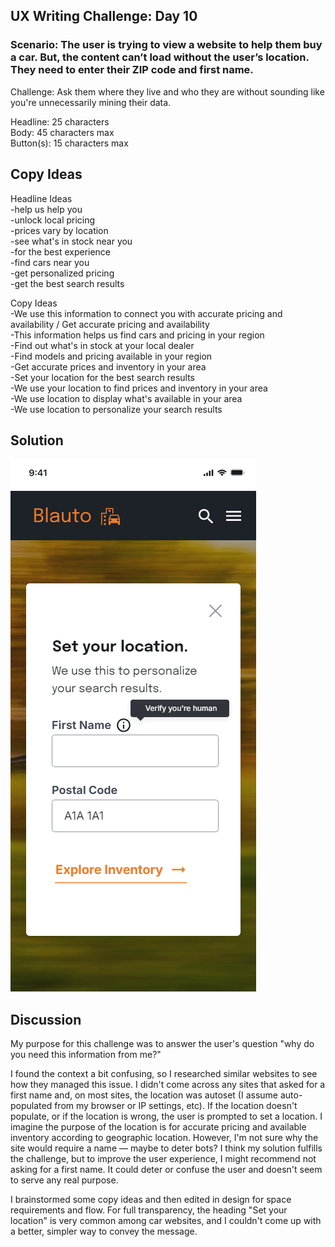 ## UX Writing Challenge: Day 10
### Scenario: The user is trying to view a website to help them buy a car. But, the content can’t load without the user’s location. They need to enter their ZIP code and first name.  

Challenge: Ask them where they live and who they are without sounding like you're unnecessarily mining their data.  

Headline: 25 characters  
Body: 45 characters max  
Button(s): 15 characters max  

## Copy Ideas

Headline Ideas  
-help us help you  
-unlock local pricing  
-prices vary by location  
-see what's in stock near you  
-for the best experience  
-find cars near you  
-get personalized pricing  
-get the best search results

Copy Ideas  
-We use this information to connect you with accurate pricing and availability / Get accurate pricing and availability  
-This information helps us find cars and pricing in your region  
-Find out what's in stock at your local dealer  
-Find models and pricing available in your region  
-Get accurate prices and inventory in your area  
-Set your location for the best search results  
-We use your location to find prices and inventory in your area  
-We use location to display what's available in your area  
-We use location to personalize your search results  

## Solution
![mobile wireframe mockup of payment method notification](day-10-solution-v2.png)  


## Discussion
My purpose for this challenge was to answer the user's question "why do you need this information from me?"  

I found the context a bit confusing, so I researched similar websites to see how they managed this issue. I didn't come across any sites that asked for a first name and, on most sites, the location was autoset (I assume auto-populated from my browser or IP settings, etc). If the location doesn't populate, or if the location is wrong, the user is prompted to set a location. I imagine the purpose of the location is for accurate pricing and available inventory according to geographic location. However, I'm not sure why the site would require a name — maybe to deter bots? I think my solution fulfills the challenge, but to improve the user experience,  I might recommend not asking for a first name. It could deter or confuse the user and doesn't seem to serve any real purpose.  

I brainstormed some copy ideas and then edited in design for space requirements and flow. For full transparency, the heading "Set your location" is very common among car websites, and I couldn't come up with a better, simpler way to convey the message. 

